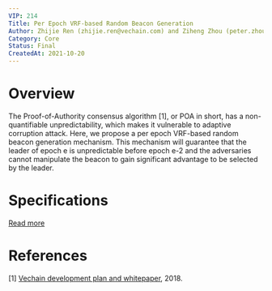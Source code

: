 ```yaml
---
VIP: 214
Title: Per Epoch VRF-based Random Beacon Generation
Author: Zhijie Ren (zhijie.ren@vechain.com) and Ziheng Zhou (peter.zhou@vechain.com)
Category: Core
Status: Final
CreatedAt: 2021-10-20
---
```


# Overview
The Proof-of-Authority consensus algorithm [1], or POA in short, has a non-quantifiable unpredictability, which makes it vulnerable to adaptive corruption attack. Here, we propose a per epoch VRF-based random beacon generation mechanism. This mechanism will guarantee that the leader of epoch e is unpredictable before epoch e-2 and the adversaries cannot manipulate the beacon to gain significant advantage to be selected by the leader.

# Specifications

[Read more](../assets/vip214.pdf)

# References
[1] [Vechain development plan and whitepaper](https://cdn.vechain.com/vechainthor_development_plan_and_whitepaper_en_v1.0.pdf), 2018.
